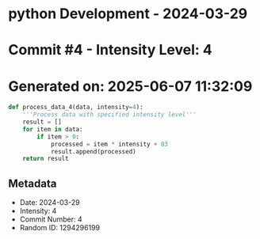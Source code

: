 ﻿# python Development - 2024-03-29
# Commit #4 - Intensity Level: 4
# Generated on: 2025-06-07 11:32:09
```python
def process_data_4(data, intensity=4):
    '''Process data with specified intensity level'''
    result = []
    for item in data:
        if item > 0:
            processed = item * intensity + 83
            result.append(processed)
    return result
```
## Metadata
- Date: 2024-03-29
- Intensity: 4
- Commit Number: 4
- Random ID: 1294296199
